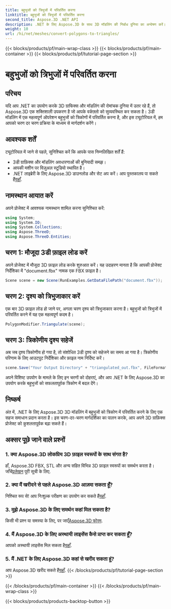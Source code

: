 ```yaml
---
title: बहुभुजों को त्रिभुजों में परिवर्तित करना
linktitle: बहुभुजों को त्रिभुजों में परिवर्तित करना
second_title: Aspose.3D .NET API
description: .NET के लिए Aspose.3D के साथ 3D मॉडलिंग की निर्बाध दुनिया का अन्वेषण करें। हमारे चरण-दर-चरण मार्गदर्शिका का उपयोग करके आसानी से बहुभुजों को त्रिभुजों में बदलें। अभी अपने मुफ़्त ट्रायल को डाउनलोड करें!
weight: 10
url: /hi/net/meshes/convert-polygons-to-triangles/
---
```


{{< blocks/products/pf/main-wrap-class >}}
{{< blocks/products/pf/main-container >}}
{{< blocks/products/pf/tutorial-page-section >}}

# बहुभुजों को त्रिभुजों में परिवर्तित करना

## परिचय
यदि आप .NET का उपयोग करके 3D ग्राफिक्स और मॉडलिंग की रोमांचक दुनिया में उतर रहे हैं, तो Aspose.3D एक शक्तिशाली उपकरण है जो आपके वर्कफ़्लो को सुव्यवस्थित कर सकता है। 3डी मॉडलिंग में एक महत्वपूर्ण ऑपरेशन बहुभुजों को त्रिकोणों में परिवर्तित करना है, और इस ट्यूटोरियल में, हम आपको चरण दर चरण प्रक्रिया के माध्यम से मार्गदर्शन करेंगे।
## आवश्यक शर्तें
ट्यूटोरियल में जाने से पहले, सुनिश्चित करें कि आपके पास निम्नलिखित शर्तें हैं:
- 3डी ग्राफ़िक्स और मॉडलिंग अवधारणाओं की बुनियादी समझ।
- आपकी मशीन पर विज़ुअल स्टूडियो स्थापित है।
-  .NET लाइब्रेरी के लिए Aspose.3D डाउनलोड और सेट अप करें। आप पुस्तकालय पा सकते हैं[यहाँ](https://releases.aspose.com/3d/net/).
## नामस्थान आयात करें
अपने प्रोजेक्ट में आवश्यक नामस्थान शामिल करना सुनिश्चित करें:
```csharp
using System;
using System.IO;
using System.Collections;
using Aspose.ThreeD;
using Aspose.ThreeD.Entities;
```
## चरण 1: मौजूदा 3डी फ़ाइल लोड करें
अपने प्रोजेक्ट में मौजूदा 3D फ़ाइल लोड करके शुरुआत करें। यह उदाहरण मानता है कि आपकी प्रोजेक्ट निर्देशिका में "document.fbx" नामक एक FBX फ़ाइल है।
```csharp
Scene scene = new Scene(RunExamples.GetDataFilePath("document.fbx"));
```
## चरण 2: दृश्य को त्रिभुजाकार करें
एक बार 3D फ़ाइल लोड हो जाने पर, अगला चरण दृश्य को त्रिभुजाकार करना है। बहुभुजों को त्रिभुजों में परिवर्तित करने में यह एक महत्वपूर्ण कदम है।
```csharp
PolygonModifier.Triangulate(scene);
```
## चरण 3: त्रिकोणीय दृश्य सहेजें
अब जब दृश्य त्रिकोणीय हो गया है, तो संशोधित 3डी दृश्य को सहेजने का समय आ गया है। त्रिकोणीय परिणाम के लिए आउटपुट निर्देशिका और फ़ाइल नाम निर्दिष्ट करें।
```csharp
scene.Save("Your Output Directory" + "triangulated_out.fbx", FileFormat.FBX7400ASCII);
```
अपने विशिष्ट उपयोग के मामले के लिए इन चरणों को दोहराएं, और आप .NET के लिए Aspose.3D का उपयोग करके बहुभुजों को सफलतापूर्वक त्रिकोण में बदल देंगे।
## निष्कर्ष
अंत में, .NET के लिए Aspose.3D 3D मॉडलिंग में बहुभुजों को त्रिकोण में परिवर्तित करने के लिए एक सहज समाधान प्रदान करता है। इस चरण-दर-चरण मार्गदर्शिका का पालन करके, आप अपने 3D ग्राफ़िक्स प्रोजेक्ट को कुशलतापूर्वक बढ़ा सकते हैं।
## अक्सर पूछे जाने वाले प्रश्नों
### 1. क्या Aspose.3D लोकप्रिय 3D फ़ाइल स्वरूपों के साथ संगत है?
 हाँ, Aspose.3D FBX, STL और अन्य सहित विभिन्न 3D फ़ाइल स्वरूपों का समर्थन करता है। जाँचें[प्रलेखन](https://reference.aspose.com/3d/net/) पूरी सूची के लिए.
### 2. क्या मैं खरीदने से पहले Aspose.3D आज़मा सकता हूँ?
 निश्चित रूप से! आप निःशुल्क परीक्षण का उपयोग कर सकते हैं[यहाँ](https://releases.aspose.com/).
### 3. मुझे Aspose.3D के लिए समर्थन कहां मिल सकता है?
 किसी भी प्रश्न या समस्या के लिए, पर जाएँ[Aspose.3D फोरम](https://forum.aspose.com/c/3d/18).
### 4. मैं Aspose.3D के लिए अस्थायी लाइसेंस कैसे प्राप्त कर सकता हूँ?
 आपको अस्थायी लाइसेंस मिल सकता है[यहाँ](https://purchase.aspose.com/temporary-license/).
### 5. मैं .NET के लिए Aspose.3D कहां से खरीद सकता हूं?
 आप Aspose.3D खरीद सकते हैं[यहाँ](https://purchase.aspose.com/buy).
{{< /blocks/products/pf/tutorial-page-section >}}

{{< /blocks/products/pf/main-container >}}
{{< /blocks/products/pf/main-wrap-class >}}

{{< blocks/products/products-backtop-button >}}
